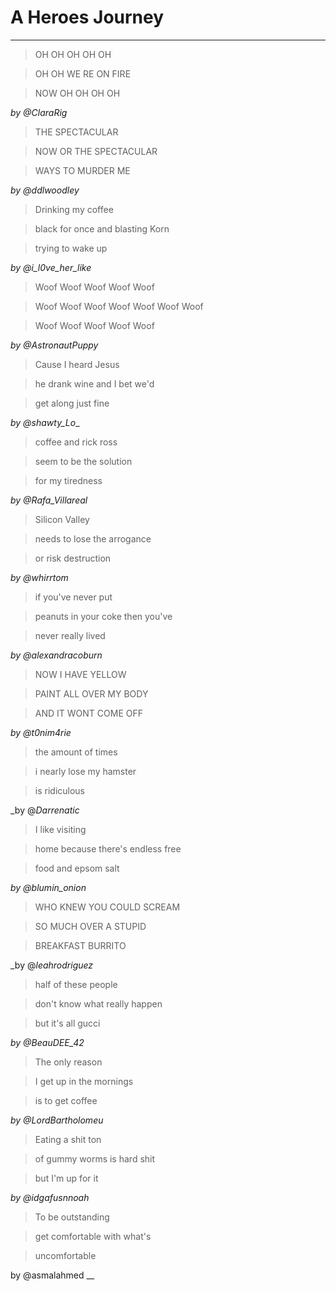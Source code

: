 # A Heroes Journey
-----------------

> OH OH OH OH OH

> OH OH WE RE ON FIRE

> NOW OH OH OH OH

_by @ClaraRig_



> THE SPECTACULAR

> NOW OR THE SPECTACULAR

> WAYS TO MURDER ME

_by @ddlwoodley_



> Drinking my coffee

> black for once and blasting Korn

> trying to wake up

_by @i_l0ve_her_like_



> Woof Woof Woof Woof Woof

> Woof Woof Woof Woof Woof Woof Woof

> Woof Woof Woof Woof Woof

_by @AstronautPuppy_



> Cause I heard Jesus

> he drank wine and I bet we'd

> get along just fine

_by @shawty_Lo__



> coffee and rick ross

> seem to be the solution

> for my tiredness

_by @Rafa_Villareal_



> Silicon Valley

> needs to lose the arrogance

> or risk destruction

_by @whirrtom_



> if you've never put

> peanuts in your coke then you've

> never really lived

_by @alexandracoburn_



> NOW I HAVE YELLOW

> PAINT ALL OVER MY BODY

> AND IT WONT COME OFF

_by @t0nim4rie_



> the amount of times

> i nearly lose my hamster

> is ridiculous

_by @_Darrenatic_



> I like visiting

> home because there's endless free

> food and epsom salt

_by @blumin_onion_



> WHO KNEW YOU COULD SCREAM

> SO MUCH OVER A STUPID

> BREAKFAST BURRITO

_by @_leahrodriguez_



> half of these people

> don't know what really happen

> but it's all gucci

_by @BeauDEE_42_



> The only reason

> I get up in the mornings

> is to get coffee

_by @LordBartholomeu_



> Eating a shit ton

> of gummy worms is hard shit

> but I'm up for it

_by @idgafusnnoah_



> To be outstanding

> get comfortable with what's

> uncomfortable

 by @asmalahmed
__